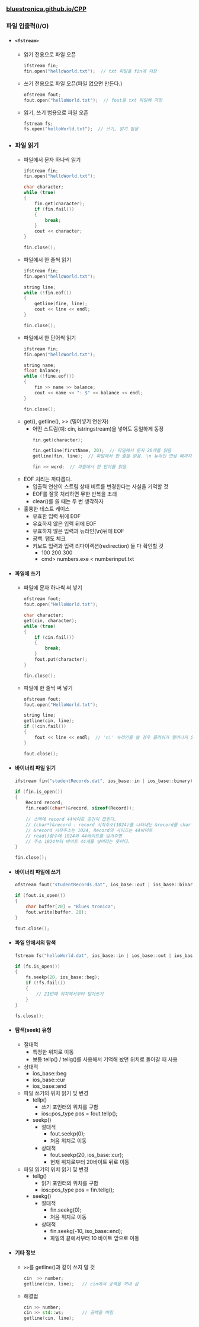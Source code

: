 ### [bluestronica.github.io/CPP](https://bluestronica.github.io/CPP)

### 파일 입출력(I/O)
- #### `<fstream>`
    - 읽기 전용으로 파일 오픈
        ```C++
        ifstream fin;
        fin.open("helloWorld.txt");  // txt 파일을 fin에 저장
        ```
    - 쓰기 전용으로 파일 오픈(파일 없으면 만든다.)
        ```C++
        ofstream fout;
        fout.open("helloWorld.txt");  // fout을 txt 파일에 저장
        ```
    - 읽기, 쓰기 범용으로 파일 오픈
        ```C++
        fstream fs;
        fs.open("helloWorld.txt");  // 쓰기, 읽기 범용
        ```

- ### 파일 읽기
    - 파일에서 문자 하나씩 읽기
        ```C++
        ifstream fin;
        fin.open("helloWorld.txt");

        char character;
        while (true)
        {
            fin.get(character);
            if (fin.fail())
            {
                break;
            }
            cout << character;
        }

        fin.close();
        ```
    - 파일에서 한 줄씩 읽기
        ```C++
        ifstream fin;
        fin.open("helloWorld.txt");

        string line;
        while (!fin.eof())
        {
            getline(fine, line);
            cout << line << endl;
        }

        fin.close();
        ```
    - 파일에서 한 단어씩 읽기
        ```C++
        ifstream fin;
        fin.open("helloWorld.txt");

        string name;
        float balance;
        while (!fine.eof())
        {
            fin >> name >> balance;
            cout << name << ": $" << balance << endl;
        }

        fin.close();
        ```
    - get(), getline(), >> (밀어넣기 연산자)
        - 어떤 스트림(예: cin, istringstream)을 넣어도 동일하게 동장
            ```C++
            fin.get(character);

            fin.getline(firstName, 20);  // 파일에서 문자 20개를 읽음
            getline(fin, line);  // 파일에서 한 줄을 읽음. \n 뉴라인 만날 때까지

            fin >> word;  // 파일에서 한 단어를 읽음
            ```
    - EOF 처리는 까다롭다.
        - 입출력 연산이 스트림 상태 비트를 변경한다는 사실을 기억할 것
        - EOF를 잘못 처리하면 무한 반복을 초래
        - clear()를 쓸 때는 두 번 생각하자
    - 훌륭한 테스트 케이스
        - 유효한 입력 뒤에 EOF
        - 유효하지 않은 입력 뒤에 EOF
        - 유효하지 않은 입력과 뉴라인(\n)뒤에 EOF
        - 공백: 탭도 체크
        - 키보드 입력과 입력 리다이렉션(redirection) 둘 다 확인할 것
            - 100 200 300
            - cmd> numbers.exe < numberinput.txt

- #### 파일에 쓰기
    - 파일에 문자 하나씩 써 넣기
        ```C++
        ofstream fout;
        fout.open("HelloWorld.txt");

        char character;
        get(cin, character);
        while (true)
        {            
            if (cin.fail())
            {
                break;
            }
            fout.put(character);
        }

        fin.close();
        ```
    - 파일에 한 줄씩 써 넣기
        ```C++
        ofstream fout;
        fout.open("HelloWorld.txt");

        string line;
        getline(cin, line);
        if (!cin.fail())
        {
            fout << line << endl;  // 'n\' 뉴라인을 쓸 경우 플러쉬가 일어나지 않고 endl은 플러쉬가 일어난다. 
        }

        fout.close();
        ```

- #### 바이너리 파일 읽기
    ```C++
    ifstream fin("studentRecords.dat", ios_base::in | ios_base::binary);

    if (fin.is_open())
    {
        Record record;
        fin.read((char*)&record, sizeof(Record));
        
        // 스택에 record 44바이트 공간이 잡힌다.
        // (char*)&record : record 시작주소(1024)를 나타내는 &record를 char 포인터로 캐스팅
        // &record 시작주소는 1024, Record의 사이즈는 44바이트
        // read()함수에 1024와 44바이트를 넘겨주면
        // 주소 1024부터 바이트 44개를 넣어라는 뜻이다.
    }

    fin.close();
    ```

- #### 바이너리 파일에 쓰기
    ```C++
    ofstream fout("studentRecords.dat", ios_base::out | ios_base::binary);

    if (fout.is_open())
    {
        char buffer[20] = "Blues tronica";
        fout.write(buffer, 20);
    }

    fout.close();
    ```

- #### 파일 안에서의 탐색
    ```C++
    fstream fs("helloWorld.dat", ios_base::in | ios_base::out | ios_base::binary);

    if (fs.is_open())
    {
        fs.seekp(20, ios_base::beg);
        if (!fs.fail())
        {
            // 21번째 위치에서부터 덮어쓰기
        }
    }

    fs.close();
    ```

- #### 탐색(seek) 유형
    - 절대적
        - 특정한 위치로 이동
        - 보통 tellp() / tellg()를 사용해서 기억해 놨던 위치로 돌아갈 때 사용
    - 상대적
        - ios_base::beg
        - ios_base::cur
        - ios_base::end
    - 파일 쓰기의 위치 읽기 및 변경
        - tellp()
            - 쓰기 포인터의 위치를 구함
            - ios::pos_type pos = fout.tellp();
        - seekp()
            - 절대적
                - fout.seekp(0);
                - 처음 위치로 이동
            - 상대적
                - fout.seekp(20, ios_base::cur);
                - 현재 위치로부터 20바이트 뒤로 이동
    - 파일 읽기의 위치 읽기 및 변경
        - tellg()
            - 읽기 포인터의 위치를 구함
            - ios::pos_type pos = fin.tellg();
        - seekg()
            - 절대적
                - fin.seekg(0);
                - 처음 위치로 이동
            - 상대적
                - fin.seekg(-10, iso_base::end);
                - 파일의 끝에서부터 10 바이트 앞으로 이동
- #### 기타 정보
    - `>>`를 getline()과 같이 쓰지 말 것
        ```C++
        cin  >> number;
        getline(cin, line);   // cin에서 공백을 꺼내 감
        ```
    - 해결법
        ```C++
        cin >> number;
        cin >> std::ws;       // 공백을 버림
        getline(cin, line); 
        ```